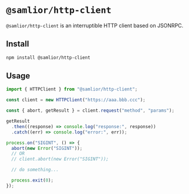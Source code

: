 # `@samlior/http-client`

`@samlior/http-client` is an interruptible HTTP client based on JSONRPC.

## Install

```sh
npm install @samlior/http-client
```

## Usage

```ts
import { HTTPClient } from "@samlior/http-client";

const client = new HTTPClient("https://aaa.bbb.ccc");

const { abort, getResult } = client.request("method", "params");

getResult
  .then((response) => console.log("response:", response))
  .catch((err) => console.log("error:", err));

process.on("SIGINT", () => {
  abort(new Error("SIGINT"));
  // OR
  // client.abort(new Error("SIGINT"));

  // do something...

  process.exit(0);
});
```
